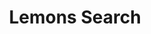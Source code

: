 ---
title: Lemons Search
url_name: LemonsSearchPlugin
description: A fast fuzzy finder based quick switcher with preview for Obsidian.
tags: ['Obsidian.md', 'TypeScript']
layout: ../../layouts/CodingProjectLayout.astro
featured: true
---
